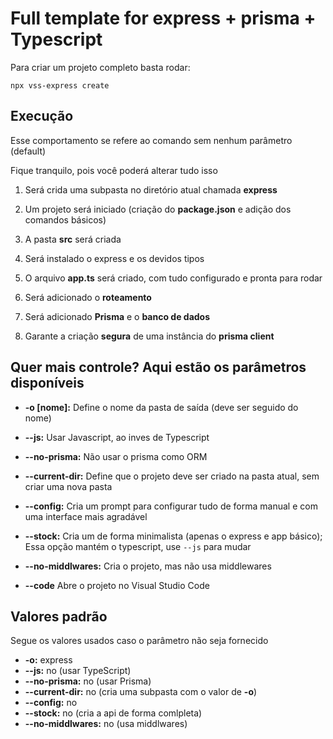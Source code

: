 # Full template for express + prisma + Typescript

Para criar um projeto completo basta rodar:
```
npx vss-express create
```

## Execução
Esse comportamento se refere ao comando sem nenhum parâmetro (default)

Fique tranquilo, pois você poderá alterar tudo isso

1. Será crida uma subpasta no diretório atual chamada **express**

1. Um projeto será iniciado (criação do **package.json** e adição dos comandos básicos)
1. A pasta **src** será criada
1. Será instalado o express e os devidos tipos
1. O arquivo **app.ts** será criado, com tudo configurado e pronta para rodar
1. Será adicionado o **roteamento**
1. Será adicionado **Prisma** e o **banco de dados**
1. Garante a criação **segura** de uma instância do **prisma client**


## Quer mais controle? Aqui estão os parâmetros disponíveis
- **-o [nome]:**  Define o nome da pasta de saída (deve ser seguido do nome)

- **--js:** Usar Javascript, ao inves de Typescript
- **--no-prisma:** Não usar o prisma como ORM
- **--current-dir:** Define que o projeto deve ser criado na pasta atual, sem criar uma nova pasta
- **--config:** Cria um prompt para configurar tudo de forma manual e com uma interface mais agradável
- **--stock:** Cria um de forma minimalista (apenas o express e app básico); Essa opção mantém o typescript, use ```--js``` para mudar
- **--no-middlwares:** Cria o projeto, mas não usa middlewares
- **--code** Abre o projeto no Visual Studio Code


## Valores padrão
Segue os valores usados caso o parâmetro não seja fornecido
- **-o:**  express
- **--js:** no (usar TypeScript)
- **--no-prisma:** no (usar Prisma)
- **--current-dir:** no (cria uma subpasta com o valor de **-o**)
- **--config:** no
- **--stock:** no (cria a api de forma comlpleta)
- **--no-middlwares:** no (usa middlwares)